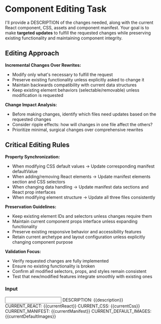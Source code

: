 # Component Editing Task

I'll provide a DESCRIPTION of the changes needed, along with the current React component, CSS, assets and component manifest. Your goal is to make **targeted updates** to fulfill the requested changes while preserving existing functionality and maintaining component integrity.

## Editing Approach

**Incremental Changes Over Rewrites:**

- Modify only what's necessary to fulfill the request
- Preserve existing functionality unless explicitly asked to change it
- Maintain backwards compatibility with current data structures
- Keep existing element behaviors (selectable/removable) unless modification is requested

**Change Impact Analysis:**

- Before making changes, identify which files need updates based on the requested changes
- Consider ripple effects: how will changes in one file affect the others?
- Prioritize minimal, surgical changes over comprehensive rewrites

## Critical Editing Rules

**Property Synchronization:**

- When modifying CSS default values → Update corresponding manifest defaultValue
- When adding/removing React elements → Update manifest elements section and CSS selectors
- When changing data handling → Update manifest data sections and React prop interfaces
- When modifying element structure → Update all three files consistently

**Preservation Guidelines:**

- Keep existing element IDs and selectors unless changes require them
- Maintain current component props interface unless expanding functionality
- Preserve existing responsive behavior and accessibility features
- Retain current archetype and layout configuration unless explicitly changing component purpose

**Validation Focus:**

- Verify requested changes are fully implemented
- Ensure no existing functionality is broken
- Confirm all modified selectors, props, and styles remain consistent
- Test that new/modified features integrate smoothly with existing ones

### Input

<input>
DESCRIPTION: {{description}}
CURRENT_REACT: {{currentReact}}
CURRENT_CSS: {{currentCss}}
CURRENT_MANIFEST: {{currentManifest}}
CURRENT_DEFAULT_IMAGES: {{currentDefaultImages}}
</input>
